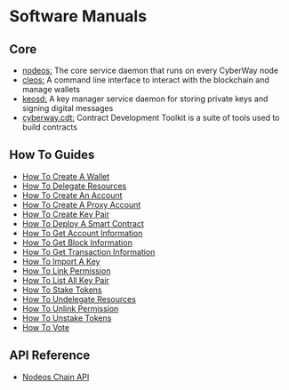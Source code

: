 # Software Manuals

## Core
 * [nodeos:](/software_manuals/core/nodeos.md) The core service daemon that runs on every CyberWay node
 * [cleos:](/software_manuals/core/cleos.md) A command line interface to interact with the blockchain and manage wallets
 * [keosd:](/software_manuals/core/keosd.md) A key manager service daemon for storing private keys and signing digital messages
 * [cyberway.cdt:](https://doxygen-cdt.cyberway.io) Contract Development Toolkit is a suite of tools used to build contracts

## How To Guides
 * [How To Create A Wallet](/software_manuals/how_to_guides/create_wallet.md)
 * [How To Delegate Resources](/software_manuals/how_to_guides/delegate_resources.md)
 * [How To Create An Account](/software_manuals/how_to_guides/create_account.md)
 * [How To Create A Proxy Account](/software_manuals/how_to_guides/create_proxy_account.md)
 * [How To Create Key Pair](/software_manuals/how_to_guides/create_key_pair.md)
 * [How To Deploy A Smart Contract](/software_manuals/how_to_guides/deploy_smart_contract.md)
 * [How To Get Account Information](/software_manuals/how_to_guides/get_account_information.md)
 * [How To Get Block Information](/software_manuals/how_to_guides/get_block_information.md)
 * [How To Get Transaction Information](/software_manuals/how_to_guides/get_transaction_information.md)
 * [How To Import A Key](/software_manuals/how_to_guides/import_key.md)
 * [How To Link Permission](/software_manuals/how_to_guides/link_permission.md)
 * [How To List All Key Pair](/software_manuals/how_to_guides/list_all_key_pair.md)
 * [How To Stake Tokens](/software_manuals/how_to_guides/stake_tokens.md)
 * [How To Undelegate Resources](/software_manuals/how_to_guides/undelegate_resources.md)
 * [How To Unlink Permission](/software_manuals/how_to_guides/unlink_permission.md)
 * [How To Unstake Tokens](/software_manuals/how_to_guides/unstake_tokens.md)
 * [How To Vote](/software_manuals/how_to_guides/vote.md)
 
 ## API Reference
 * [Nodeos Chain API](/software_manuals/api_reference/nodeos_chain_api.md)
